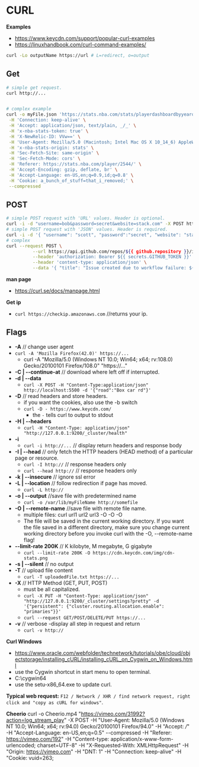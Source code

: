 # CURL

**Examples**

- https://www.keycdn.com/support/popular-curl-examples
- https://linuxhandbook.com/curl-command-examples/

```sh
curl -Lo outputName https://url # L=redirect, o=output
```

## Get

```sh
# simple get request.
curl http://...


# complex example
curl -o myFile.json 'https://stats.nba.com/stats/playerdashboardbyyearoveryear?DateFrom=&DateTo=&GameSegment=&LastNGames=0&LeagueID=00&Location=&MeasureType=Base&Month=0&OpponentTeamID=0&Outcome=&PORound=0&PaceAdjust=N&PerMode=PerGame&Period=0&PlayerID=2544&PlusMinus=N&Rank=N&Season=2019-20&SeasonSegment=&SeasonType=Regular+Season&ShotClockRange=&Split=yoy&VsConference=&VsDivision=' \
 -H 'Connection: keep-alive' \
 -H 'Accept: application/json, text/plain, _/_' \
 -H 'x-nba-stats-token: true' \
 -H 'X-NewRelic-ID: VVw==' \
 -H 'User-Agent: Mozilla/5.0 (Macintosh; Intel Mac OS X 10_14_6) AppleWebKit/537.36 (KHTML, like Gecko) Chrome/78.0.3904.108 Safari/537.36' \
 -H 'x-nba-stats-origin: stats' \
 -H 'Sec-Fetch-Site: same-origin' \
 -H 'Sec-Fetch-Mode: cors' \
 -H 'Referer: https://stats.nba.com/player/2544/' \
 -H 'Accept-Encoding: gzip, deflate, br' \
 -H 'Accept-Language: en-US,en;q=0.9,id;q=0.8' \
 -H 'Cookie: a_bunch_of_stuff=that_i_removed;' \
 --compressed

```

## POST

```sh
# simple POST request with 'URL' values. Header is optional.
curl -i -d "username=bob&password=secret&website=stack.com" -X POST http://localhost:8080/ -H 'content-type:text/plain'
# simple POST request with 'JSON' values. Header is required.
curl -i -d '{ "username": "scott", "password":"secret", "website": "stack.com" }' -X POST http://localhost:8080/ -H 'content-type:application/json'
# complex
curl --request POST \
          --url https://api.github.com/repos/${{ github.repository }}/issues \
          --header 'authorization: Bearer ${{ secrets.GITHUB_TOKEN }}' \
          --header 'content-type: application/json' \
          --data '{ "title": "Issue created due to workflow failure: ${{ github.run_id }}", "body": "This issue was automatically created by the GitHub Action workflow **${{ github.workflow }}**. \n\n due to failure in run: _${{ github.run_id }}_."}'
```

**man page**

- https://curl.se/docs/manpage.html

**Get ip**

- `curl https://checkip.amazonaws.com` //returns your ip.

## Flags

- **-A** // change user agent
- `curl -A 'Mozilla Firefox(42.0)' https://...`
  - curl -A "Mozilla/5.0 (Windows NT 10.0; Win64; x64; rv:108.0) Gecko/20100101 Firefox/108.0" "https://..."
- **-C | --continue-at** // download where left off if interrupted.
- **-d | --data**
  - `curl -X POST -H "Content-Type:application/json" http://localhost:5500 -d '{"road":"Box car rd"}'`
- **-D** // read headers and store headers.
  - if you want the cookies, also use the -b switch
  - `curl -D - https://www.keycdn.com/`
    - the `-` tells curl to output to stdout
- **-H | --headers**
  - `curl -H "Content-Type: application/json" "http://127.0.0.1:9200/_cluster/health"`
- **-i**
  - `curl -i http://...` // display return headers and response body
- **-I | --head** // only fetch the HTTP headers (HEAD method) of a particular page or resource.
  - `curl -I http://` // response headers only
  - `curl --head http://` // response headers only
- **-k | --insecure** // ignore ssl error
- **-L | --location** // follow redirection if page has moved.
  - `curl -L http://`
- **-o | --output** //save file with predetermined name
  - `curl -o /var/lib/myFileName http://somefile`
- **-O | --remote-name** //save file with remote file name.
  - multiple files: curl url1 url2 url3 -O -O -O
  - The file will be saved in the current working directory. If you want the file saved in a different directory, make sure you change current working directory before you invoke curl with the -O, --remote-name flag!
- **--limit-rate 200K** // K kilobyte, M megabyte, G gigabyte
  - `curl --limit-rate 200K -O https://cdn.keycdn.com/img/cdn-stats.png`
- **-s | --silent** // no output
- **-T** // upload file content
  - `curl -T uploadedFile.txt https://...`
- **-X** // HTTP Method (GET, PUT, POST)
  - must be all capitalized.
  - `curl -X PUT -H "Content-Type: application/json" "http://127.0.0.1:9200/_cluster/settings?pretty" -d '{"persistent": {"cluster.routing.allocation.enable": "primaries"}}'`
  - `curl --request GET/POST/DELETE/PUT https://...`
- **-v** // verbose -display all step in request and return
  - `curl -v http://`

**Curl Windows**

- https://www.oracle.com/webfolder/technetwork/tutorials/obe/cloud/objectstorage/installing_cURL/installing_cURL_on_Cygwin_on_Windows.html
- use the Cygwin shortcut in start menu to open terminal.
- C:\\cygwin64
- use the setu-x86_64.exe to update curl.

**Typical web request:**
`F12 / Network / XHR / find network request, right click and "copy as cURL for windows"`.

**Cheerio**
curl -o Cheerio.mp4 "https://vimeo.com/31992?action=log_stream_play" -X POST -H "User-Agent: Mozilla/5.0 (Windows NT 10.0; Win64; x64; rv:94.0) Gecko/20100101 Firefox/94.0" -H "Accept: _/_" -H "Accept-Language: en-US,en;q=0.5" --compressed -H "Referer: https://vimeo.com/192" -H "Content-type: application/x-www-form-urlencoded; charset=UTF-8" -H "X-Requested-With: XMLHttpRequest" -H "Origin: https://vimeo.com" -H "DNT: 1" -H "Connection: keep-alive" -H "Cookie: vuid=263;

